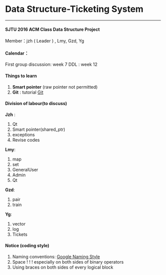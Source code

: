 # Data Structure-Ticketing System
****

#### SJTU 2016 ACM Class Data Structure Project
Member：jzh ( Leader ) , Lmy, Gzd, Yg


#### Calendar：
First group discussion: week 7
DDL  :   week 12

#### Things to learn
1. **Smart pointer** (raw pointer not permitted)
2. **Git** : tutorial [Git](http://www.liaoxuefeng.com/wiki/0013739516305929606dd18361248578c67b8067c8c017b000) 

#### Division of labour(to discuss)
**Jzh** : 
1. Qt
2. Smart pointer(shared_ptr)
3. exceptions
4. Revise codes

**Lmy**:
1. map
2. set
3. GeneralUser
4. Admin
5. Qt

**Gzd**:
1. pair
2. train

**Yg**:
1. vector
2. log 
3. Tickets

#### Notice (coding style)
1. Naming conventions: 
[Google Naming Style](http://zh-google-styleguide.readthedocs.io/en/latest/google-cpp-styleguide/naming/) 
2. Space ! ! !    especially on both sides of binary operators
3. Using braces on both sides of every logical block